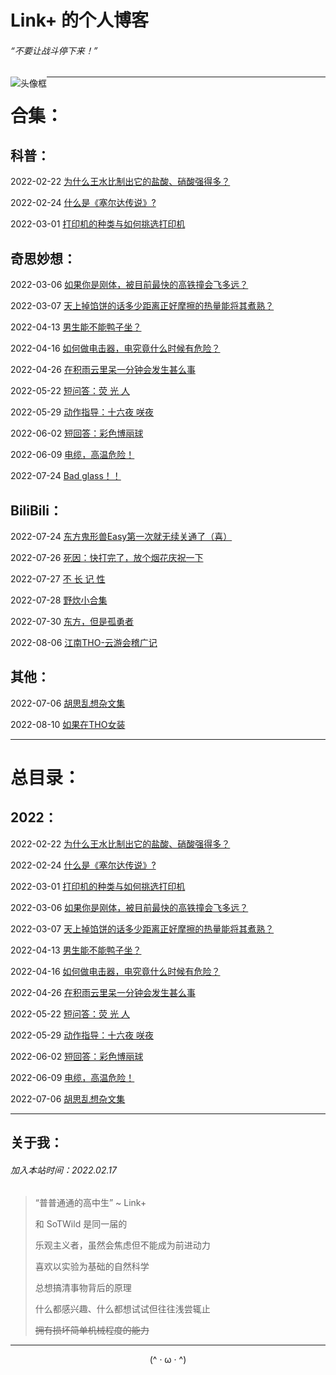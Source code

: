 # Link+ 的个人博客

###### “不要让战斗停下来！”

<img src="https://s2.loli.net/2022/03/06/bmsSwTUIYKc21L8.png" alt="头像框" style="zoom:%;float:left; " />

------

# 合集：

## 	科普：

2022-02-22		[为什么王水比制出它的盐酸、硝酸强得多？](/popularization/20220222.html)

2022-02-24		[什么是《塞尔达传说》?](/popularization/20220224.html)

2022-03-01		[打印机的种类与如何挑选打印机](/popularization/20220301.html)



## 奇思妙想：

2022-03-06		[如果你是刚体，被目前最快的高铁撞会飞多远？](/fancy/20220306.html)

2022-03-07		[天上掉馅饼的话多少距离正好摩擦的热量能将其煮熟？](/fancy/20220307.html)

2022-04-13		[男生能不能鸭子坐？](/fancy/20220413.html)

2022-04-16		[如何做电击器，电究竟什么时候有危险？](/fancy/20220416.html)

2022-04-26		[在积雨云里呆一分钟会发生甚么事](/fancy/20220426.html)

2022-05-22		[短问答：荧 光 人](/fancy/20220522.html)

2022-05-29		[动作指导：十六夜 咲夜](/fancy/20220529.html)

2022-06-02		[短回答：彩色博丽球](/fancy/20220602.html)

2022-06-09		[电缆，高温危险！](/fancy/20220626.html)

2022-07-24		[Bad glass！！](/fancy/20220724.html)



## BiliBili：

2022-07-24		[东方鬼形兽Easy第一次就无续关通了（喜）](/blog/link/20220724.html)

2022-07-26		[死因：快打完了，放个烟花庆祝一下](/blog/link/20220726.html)

2022-07-27		[不 长 记 性](/blog/link/20220727.html)

2022-07-28		[野炊小合集](/blog/link/20220728.html)

2022-07-30		[东方，但是孤勇者](/blog/link/20220730.html)

2022-08-06		[江南THO-云游会稽广记](/blog/link/20220806.html)



## 其他：

2022-07-06		[胡思乱想杂文集](/blog/link/20220706.html)

2022-08-10		[如果在THO女装](/blog/link/20220810.html)



------

# 总目录：

## 	2022：

2022-02-22		[为什么王水比制出它的盐酸、硝酸强得多？](/popularization/20220222.html)

2022-02-24		[什么是《塞尔达传说》?](/popularization/20220224.html)

2022-03-01		[打印机的种类与如何挑选打印机](/popularization/20220301.html)

2022-03-06		[如果你是刚体，被目前最快的高铁撞会飞多远？](/fancy/20220306.html)

2022-03-07		[天上掉馅饼的话多少距离正好摩擦的热量能将其煮熟？](/fancy/20220307.html)

2022-04-13		[男生能不能鸭子坐？](/fancy/20220413.html)

2022-04-16		[如何做电击器，电究竟什么时候有危险？](/fancy/20220416.html)

2022-04-26		[在积雨云里呆一分钟会发生甚么事](/fancy/20220426.html)

2022-05-22		[短问答：荧 光 人](/fancy/20220522.html)

2022-05-29		[动作指导：十六夜 咲夜](/fancy/20220529.html)

2022-06-02		[短回答：彩色博丽球](/fancy/20220602.html)

2022-06-09		[电缆，高温危险！](/fancy/20220609.html)

2022-07-06		[胡思乱想杂文集](/blog/link/20220706.html)



------

## 关于我：

###### 加入本站时间：2022.02.17

> “普普通通的高中生” ~ Link+
>
> 和 SoTWild 是同一届的
>
> 乐观主义者，虽然会焦虑但不能成为前进动力
>
> 喜欢以实验为基础的自然科学
>
> 总想搞清事物背后的原理
>
> 什么都感兴趣、什么都想试试但往往浅尝辄止
>
> ~~拥有损坏简单机械程度的能力~~



------



<center>(^ · ω · ^)</center>